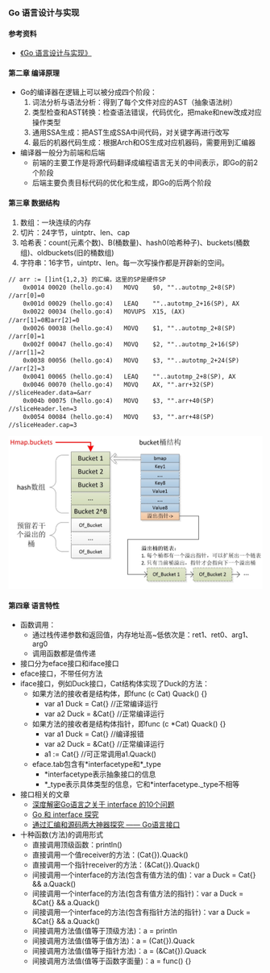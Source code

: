 ### Go 语言设计与实现

#### 参考资料
* [《Go 语言设计与实现》](https://book.douban.com/subject/35635836/)

#### 第二章 编译原理
* Go的编译器在逻辑上可以被分成四个阶段：
  1. 词法分析与语法分析：得到了每个文件对应的AST（抽象语法树）
  1. 类型检查和AST转换：检查语法错误，代码优化，把make和new改成对应操作类型
  1. 通用SSA生成：把AST生成SSA中间代码，对关键字再进行改写
  1. 最后的机器代码生成：根据Arch和OS生成对应机器码，需要用到汇编器
* 编译器一般分为前端和后端
  * 前端的主要工作是将源代码翻译成编程语言无关的中间表示，即Go的前2个阶段
  * 后端主要负责目标代码的优化和生成，即Go的后两个阶段

#### 第三章 数据结构
1. 数组：一块连续的内存
1. 切片：24字节，uintptr、len、cap
1. 哈希表：count(元素个数)、B(桶数量)、hash0(哈希种子)、buckets(桶数组)、oldbuckets(旧的桶数组)
1. 字符串：16字节，uintptr、len。每一次写操作都是开辟新的空间。

```
// arr := []int{1,2,3} 的汇编，这里的SP是硬件SP
	0x0014 00020 (hello.go:4)	MOVQ	$0, ""..autotmp_2+8(SP)  //arr[0]=0
	0x001d 00029 (hello.go:4)	LEAQ	""..autotmp_2+16(SP), AX 
	0x0022 00034 (hello.go:4)	MOVUPS	X15, (AX)              //arr[1]=0和arr[2]=0
	0x0026 00038 (hello.go:4)	MOVQ	$1, ""..autotmp_2+8(SP)  //arr[0]=1
	0x002f 00047 (hello.go:4)	MOVQ	$2, ""..autotmp_2+16(SP) //arr[1]=2
	0x0038 00056 (hello.go:4)	MOVQ	$3, ""..autotmp_2+24(SP) //arr[2]=3
	0x0041 00065 (hello.go:4)	LEAQ	""..autotmp_2+8(SP), AX  
	0x0046 00070 (hello.go:4)	MOVQ	AX, "".arr+32(SP)        //sliceHeader.data=&arr  
	0x004b 00075 (hello.go:4)	MOVQ	$3, "".arr+40(SP)        //sliceHeader.len=3
	0x0054 00084 (hello.go:4)	MOVQ	$3, "".arr+48(SP)        //sliceHeader.cap=3
```

![Map](../images/go-map-struct.jpg)

#### 第四章 语言特性
* 函数调用：
  * 通过栈传递参数和返回值，内存地址高~低依次是：ret1、ret0、arg1、arg0
  * 调用函数都是值传递
* 接口分为eface接口和iface接口
* eface接口，不带任何方法
* iface接口，例如Duck接口，Cat结构体实现了Duck的方法：
  * 如果方法的接收者是结构体，即func (c Cat) Quack() {}
    * var a1 Duck = Cat{} //正常编译运行
    * var a2 Duck = &Cat{} //正常编译运行
  * 如果方法的接收者是结构体指针，即func (c *Cat) Quack() {}
    * var a1 Duck = Cat{} //编译报错
    * var a2 Duck = &Cat{} //正常编译运行
    * a1 := Cat{} //可正常调用a1.Quack()
  * eface.tab包含有\*interfacetype和*_type
    * *interfacetype表示抽象接口的信息
    * \*_type表示具体类型的信息，它和*interfacetype._type不相等
* 接口相关的文章
  * [深度解密Go语言之关于 interface 的10个问题](https://www.cnblogs.com/qcrao-2018/p/10766091.html)
  * [Go 和 interface 探究](https://xargin.com/go-and-interface/)
  * [通过汇编和源码两大神器探究 —— Go语言接口](https://blog.csdn.net/qq_31930499/article/details/102532264)
* 十种函数(方法)的调用形式
  * 直接调用顶级函数：println()
  * 直接调用一个值receiver的方法：(Cat{}).Quack()
  * 直接调用一个指针receiver的方法：(&Cat{}).Quack()
  * 间接调用一个interface的方法(包含有值方法的值)：var a Duck = Cat{} && a.Quack()
  * 间接调用一个interface的方法(包含有值方法的指针)：var a Duck = &Cat{} && a.Quack()
  * 间接调用一个interface的方法(包含有指针方法的指针)：var a Duck = &Cat{} && a.Quack()
  * 间接调用方法值(值等于顶级方法)：a = println
  * 间接调用方法值(值等于值方法)：a = (Cat{}).Quack
  * 间接调用方法值(值等于指针方法)：a = (&Cat{}).Quack
  * 间接调用方法值(值等于函数字面量)：a = func() {}

